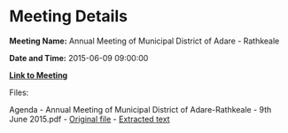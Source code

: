 # Meeting Details

**Meeting Name:** Annual Meeting of Municipal District of Adare - Rathkeale

**Date and Time:** 2015-06-09 09:00:00

**[Link to Meeting](https://www.limerick.ie/council/whats-on/annual-meeting-municipal-district-adare-rathkeale)**

Files: 

Agenda - Annual Meeting of Municipal District of Adare-Rathkeale - 9th June 2015.pdf - [Original file](https://www.limerick.ie/sites/default/files/media/documents/2017-06/Agenda%20-%20Annual%20Meeting%20of%20Municipal%20District%20of%20Adare-Rathkeale%20-%209th%20June%202015.pdf) - [Extracted text](./Agenda%20-%20Annual%20Meeting%20of%20Municipal%20District%20of%20Adare-Rathkeale%20-%209th%20June%202015.md)

